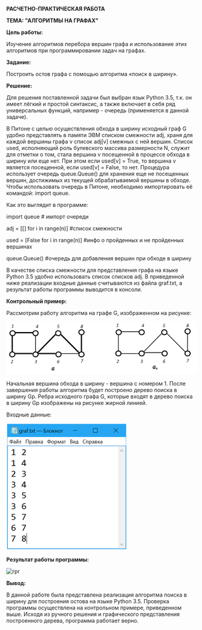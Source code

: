 <b> РАСЧЕТНО-ПРАКТИЧЕСКАЯ РАБОТА </b>

<b> ТЕМА: "АЛГОРИТМЫ НА ГРАФАХ" </b>

<b> Цель работы: </b>

Изучение алгоритмов перебора вершин графа и использование этих алгоритмов при программировании задач на графах.

<b> Задание: </b>

Построить остов графа с помощью алгоритма «поиск в ширину».

<b> Решение: </b>

Для решения поставленной задачи был выбран язык Python 3.5, т.к. он имеет лёгкий и простой синтаксис, а также включает в себя ряд универсальных функций, например - очередь (применяется в данной задаче).

В Питоне с целью осуществления обхода в ширину исходный граф G удобно представлять в памяти ЭВМ списком смежности adj, храня для каждой вершины графа v список adj[v] смежных с ней вершин. Список used, исполняющий роль булевского массива размерности N, служит для отметки о том, стала вершина v посещенной в процессе обхода в ширину или еще нет. При этом если used[v] = True, то вершина v является посещенной, если used[v] = False, то нет. Процедура использует очередь queue.Queue() для хранения еще не посещенных вершин, достижимых из текущей обрабатываемой вершины в обходе. Чтобы использовать очередь в Питоне, необходимо импортировать её командой: import queue. 

Как это выглядит в программе:

import queue  # импорт очереди

adj = [[] for i in range(n)] #список смежности

used = [False for i in range(n)] #инфо о пройденных и не пройденных вершинах

queue.Queue() #очередь для добавления вершин при обходе в ширину

В качестве списка смежности для представления графа на языке 
Python 3.5 удобно использовать список списков adj. В приведенной ниже реализации входные данные считываются из файла graf.txt, а результат работы программы выводится в консоли.

<b> Контрольный пример: </b>

Рассмотрим работу алгоритма на графе G, изображенном на рисунке:

![example](https://raw.githubusercontent.com/aksenof/vsuet-projects/master/discrete-mathematics/pract-work/example.png)

Начальная вершина обхода в ширину - вершина с номером 1. После завершения работы алгоритма будет построено дерево поиска в ширину Gp. Ребра исходного графа G, которые входят в дерево поиска в ширину Gp изображены на рисунке жирной линией.

Входные данные:

![graf](https://raw.githubusercontent.com/aksenof/vsuet-projects/master/discrete-mathematics/pract-work/graf.png)

<b> Результат работы программы: </b>

![rpr](https://raw.githubusercontent.com/aksenof/vsuet-projects/master/discrete-mathematics/pract-work/prp.png)

<b> Вывод: </b>

В данной работе была представлена реализация алгоритма поиска в ширину для построения остова на языке Python 3.5. Проверка программы осуществлена на контрольном примере, приведенном выше. Исходя из ручного решения и графического представления построенного дерева, программа работает верно.
